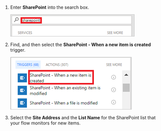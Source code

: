 1. Enter **SharePoint** into the search box.

    ![search for sharepoint triggers](../includes/media/modern-approvals/search-for-sharepoint.png)

1. Find, and then select the **SharePoint - When a new item is created** trigger.

    ![select sharepoint trigger](../includes/media/modern-approvals/select-sharepoint-new-item.png)

1. Select the **Site Address** and the **List Name** for the SharePoint list that your flow monitors for new items.